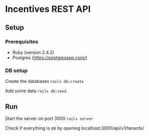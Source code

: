 # Incentives REST API

## Setup

### Prerequisites

* Ruby (version 2.4.2)
* Postgres (https://postgresapp.com/)

### DB setup

Create the databases
`rails db:create`

Add some data
`rails db:seed`

## Run

Start the server on port 3000 `rails server`

Check if everything is ok by opening localhost:3000/api/v1/tenants/
